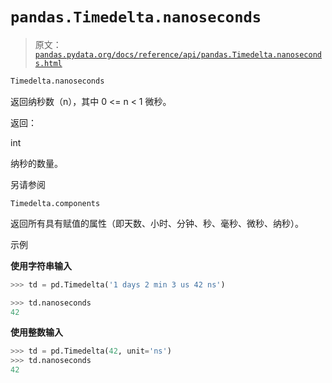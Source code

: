# `pandas.Timedelta.nanoseconds`

> 原文：[`pandas.pydata.org/docs/reference/api/pandas.Timedelta.nanoseconds.html`](https://pandas.pydata.org/docs/reference/api/pandas.Timedelta.nanoseconds.html)

```py
Timedelta.nanoseconds
```

返回纳秒数（n），其中 0 <= n < 1 微秒。

返回：

int

纳秒的数量。

另请参阅

`Timedelta.components`

返回所有具有赋值的属性（即天数、小时、分钟、秒、毫秒、微秒、纳秒）。

示例

**使用字符串输入**

```py
>>> td = pd.Timedelta('1 days 2 min 3 us 42 ns') 
```

```py
>>> td.nanoseconds
42 
```

**使用整数输入**

```py
>>> td = pd.Timedelta(42, unit='ns')
>>> td.nanoseconds
42 
```
